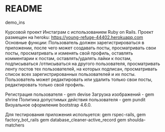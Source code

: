 # README

demo_ins

Курсовой проект Инстаграм с использованием Ruby on Rails.
Проект размещен на heroku: https://young-refuge-44402.herokuapp.com
Основные функции:
Пользователь должен зарегистрироваться в приложении, после чего может создавать посты, просматривать свои посты,
просматривать и изменять свой профиль, оставлять комментарии к постам, оставлять/удалять лайки к постам, подписываться 
/отписываться на другого пользователя, просматривать ленту постов тех пользователей, на которых подписан, просматривать 
список всех зарегистрированных пользователей и их посты. 
Пользователь может редактировать или удалить только свои посты, редактировать только свой профиль.  
  
  
Регистрация пользователя - gem devise
Загрузка изображений - gem shrine
Политика допустимых действия пользователя - gem pundit
Визуальное оформление bootstrap 4.6.0.


Для тестирования приложения испольуется:
gem rspec-rails,
gem factory_bot_rails
gem database_cleaner-active_record
gem shoulda-matchers
